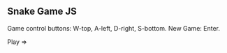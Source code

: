 ## Snake Game JS

Game control buttons: W-top, A-left, D-right, S-bottom.  New Game: Enter.

Play => 


